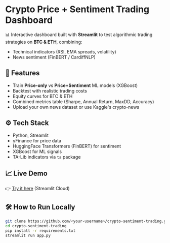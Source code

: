 
# Crypto Price + Sentiment Trading Dashboard

📊 Interactive dashboard built with **Streamlit** to test algorithmic trading strategies on **BTC & ETH**, combining:
- Technical indicators (RSI, EMA spreads, volatility)
- News sentiment (FinBERT / CardiffNLP)

## 🚀 Features
- Train **Price-only** vs **Price+Sentiment** ML models (XGBoost)
- Backtest with realistic trading costs
- Equity curves for BTC & ETH
- Combined metrics table (Sharpe, Annual Return, MaxDD, Accuracy)
- Upload your own news dataset or use Kaggle's crypto-news

## ⚙️ Tech Stack
- Python, Streamlit
- yFinance for price data
- HuggingFace Transformers (FinBERT) for sentiment
- XGBoost for ML signals
- TA-Lib indicators via `ta` package

## 📈 Live Demo
👉 [Try it here](https://crypto-sentiment-trading.streamlit.app) (Streamlit Cloud)

## 🛠 How to Run Locally
```bash
git clone https://github.com/<your-username>/crypto-sentiment-trading.git
cd crypto-sentiment-trading
pip install -r requirements.txt
streamlit run app.py

